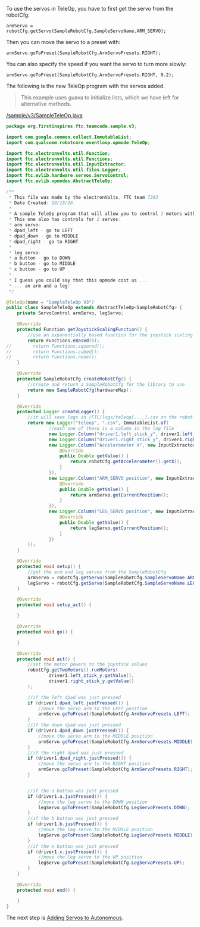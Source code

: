 To use the servos in TeleOp, you have to first get the servo from the robotCfg:

```armServo = robotCfg.getServo(SampleRobotCfg.SampleServoName.ARM_SERVO);```

Then you can move the servo to a preset with:

```armServo.goToPreset(SampleRobotCfg.ArmServoPresets.RIGHT); ```

You can also specify the speed if you want the servo to turn more slowly:

```armServo.goToPreset(SampleRobotCfg.ArmServoPresets.RIGHT, 0.2); ```

The following is the new TeleOp program with the servos added.

> This example uses guava to initialize lists, which we have left for alternative methods.

[/sample/v3/SampleTeleOp.java](https://github.com/FTC7393/EVLib/blob/master/sample/v3/SampleTeleOp.java)
```java
package org.firstinspires.ftc.teamcode.sample.v3;

import com.google.common.collect.ImmutableList;
import com.qualcomm.robotcore.eventloop.opmode.TeleOp;

import ftc.electronvolts.util.Function;
import ftc.electronvolts.util.Functions;
import ftc.electronvolts.util.InputExtractor;
import ftc.electronvolts.util.files.Logger;
import ftc.evlib.hardware.servos.ServoControl;
import ftc.evlib.opmodes.AbstractTeleOp;

/**
 * This file was made by the electronVolts, FTC team 7393
 * Date Created: 10/18/16
 *
 * A sample TeleOp program that will allow you to control 2 motors with the left and right joysticks
 * This one also has controls for 2 servos:
 * arm servo:
 * dpad_left - go to LEFT
 * dpad_down - go to MIDDLE
 * dpad_right - go to RIGHT
 *
 * leg servo:
 * a button - go to DOWN
 * b button - go to MIDDLE
 * x button - go to UP
 *
 * I guess you could say that this opmode cost us ...
 * ... an arm and a leg!
 */

@TeleOp(name = "SampleTeleOp V3")
public class SampleTeleOp extends AbstractTeleOp<SampleRobotCfg> {
    private ServoControl armServo, legServo;

    @Override
    protected Function getJoystickScalingFunction() {
        //use an exponentially based function for the joystick scaling to allow fine control
        return Functions.eBased(5);
//        return Functions.squared();
//        return Functions.cubed();
//        return Functions.none();
    }

    @Override
    protected SampleRobotCfg createRobotCfg() {
        //create and return a SampleRobotCfg for the library to use
        return new SampleRobotCfg(hardwareMap);
    }

    @Override
    protected Logger createLogger() {
        //it will save logs in /FTC/logs/teleop[....].csv on the robot controller phone
        return new Logger("teleop", ".csv", ImmutableList.of(
                //each one of these is a column in the log file
                new Logger.Column("driver1.left_stick_y", driver1.left_stick_y),
                new Logger.Column("driver1.right_stick_y", driver1.right_stick_y),
                new Logger.Column("Accelerometer X", new InputExtractor<Double>() {
                    @Override
                    public Double getValue() {
                        return robotCfg.getAccelerometer().getX();
                    }
                }),
                new Logger.Column("ARM_SERVO position", new InputExtractor<Double>() {
                    @Override
                    public Double getValue() {
                        return armServo.getCurrentPosition();
                    }
                }),
                new Logger.Column("LEG_SERVO position", new InputExtractor<Double>() {
                    @Override
                    public Double getValue() {
                        return legServo.getCurrentPosition();
                    }
                })
        ));
    }

    @Override
    protected void setup() {
        //get the arm and leg servos from the SampleRobotCfg
        armServo = robotCfg.getServo(SampleRobotCfg.SampleServoName.ARM_SERVO);
        legServo = robotCfg.getServo(SampleRobotCfg.SampleServoName.LEG_SERVO);
    }

    @Override
    protected void setup_act() {

    }

    @Override
    protected void go() {

    }

    @Override
    protected void act() {
        //set the motor powers to the joystick values
        robotCfg.getTwoMotors().runMotors(
                driver1.left_stick_y.getValue(),
                driver1.right_stick_y.getValue()
        );

        //if the left dpad was just pressed
        if (driver1.dpad_left.justPressed()) {
            //move the servo arm to the LEFT position
            armServo.goToPreset(SampleRobotCfg.ArmServoPresets.LEFT);
        }
        //if the down dpad was just pressed
        if (driver1.dpad_down.justPressed()) {
            //move the servo arm to the MIDDLE position
            armServo.goToPreset(SampleRobotCfg.ArmServoPresets.MIDDLE);
        }
        //if the right dpad was just pressed
        if (driver1.dpad_right.justPressed()) {
            //move the servo arm to the RIGHT position
            armServo.goToPreset(SampleRobotCfg.ArmServoPresets.RIGHT);
        }


        //if the a button was just pressed
        if (driver1.a.justPressed()) {
            //move the leg servo to the DOWN position
            legServo.goToPreset(SampleRobotCfg.LegServoPresets.DOWN);
        }
        //if the b button was just pressed
        if (driver1.b.justPressed()) {
            //move the leg servo to the MIDDLE position
            legServo.goToPreset(SampleRobotCfg.LegServoPresets.MIDDLE);
        }
        //if the x button was just pressed
        if (driver1.x.justPressed()) {
            //move the leg servo to the UP position
            legServo.goToPreset(SampleRobotCfg.LegServoPresets.UP);
        }
    }

    @Override
    protected void end() {

    }
}
```

The next step is [Adding Servos to Autonomous](Adding-Servos-to-Autonomous.md).